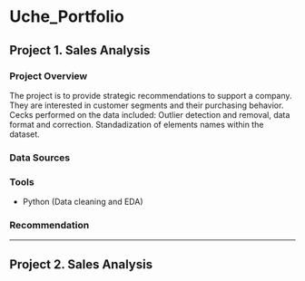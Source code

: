 # Uche_Portfolio
## Project 1. Sales Analysis
### Project Overview
The project is to provide strategic recommendations to support a company. They are interested in customer segments and their purchasing behavior. Cecks performed on the data included: Outlier detection and removal, data format and correction. Standadization of elements names within the dataset.


### Data Sources


### Tools 
- Python (Data cleaning and EDA)
### Recommendation
---
## Project 2. Sales Analysis
